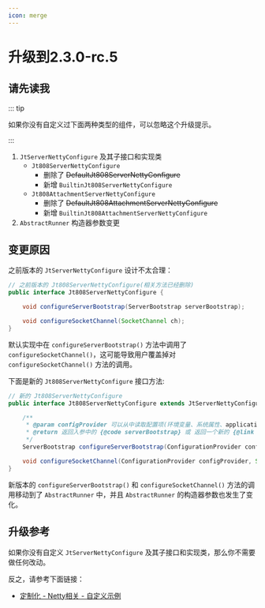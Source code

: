 ```yaml
---
icon: merge
---
```


# 升级到2.3.0-rc.5

## 请先读我

::: tip

如果你没有自定义过下面两种类型的组件，可以忽略这个升级提示。

:::

1. `JtServerNettyConfigure` 及其子接口和实现类
    - `Jt808ServerNettyConfigure`
        - 删除了 ~~DefaultJt808ServerNettyConfigure~~
        - 新增 `BuiltinJt808ServerNettyConfigure`
    - `Jt808AttachmentServerNettyConfigure`
        - 删除了 ~~DefaultJt808AttachmentServerNettyConfigure~~
        - 新增 `BuiltinJt808AttachmentServerNettyConfigure`
2. `AbstractRunner` 构造器参数变更

## 变更原因

之前版本的 `JtServerNettyConfigure` 设计不太合理：

```java
// 之前版本的 Jt808ServerNettyConfigure(相关方法已经删除)
public interface Jt808ServerNettyConfigure {

    void configureServerBootstrap(ServerBootstrap serverBootstrap);

    void configureSocketChannel(SocketChannel ch);
}
```

默认实现中在 `configureServerBootstrap()` 方法中调用了 `configureSocketChannel()`，这可能导致用户覆盖掉对 `configureSocketChannel()` 方法的调用。

下面是新的 `Jt808ServerNettyConfigure` 接口方法:

```java
// 新的 Jt808ServerNettyConfigure
public interface Jt808ServerNettyConfigure extends JtServerNettyConfigure {

    /**
     * @param configProvider 可以从中读取配置项(环境变量、系统属性、application.yaml、...)
     * @return 返回入参中的 {@code serverBootstrap} 或 返回一个新的 {@link ServerBootstrap ServerBootstrap} 实例
     */
    ServerBootstrap configureServerBootstrap(ConfigurationProvider configProvider, ServerBootstrap serverBootstrap);

    void configureSocketChannel(ConfigurationProvider configProvider, SocketChannel ch);
}
```

新版本的 `configureServerBootstrap()` 和 `configureSocketChannel()` 方法的调用移动到了 `AbstractRunner` 中，并且 `AbstractRunner` 的构造器参数也发生了变化。

## 升级参考

如果你没有自定义 `JtServerNettyConfigure` 及其子接口和实现类，那么你不需要做任何改动。

反之，请参考下面链接：

- [定制化 - Netty相关 - 自定义示例](../../guide/customization/netty-config.md#示例)
